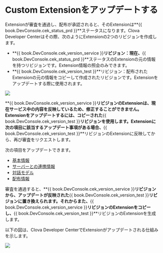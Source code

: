 <!-- Note! This content includes shared parts. Therefore, when you update this, you should beware of synchronization. -->

<!-- Start of the shared content: UpdatingExtension -->

# Custom Extensionをアップデートする

Extensionが審査を通過し、配布が承認されると、そのExtensionは**{{ book.DevConsole.cek_status_prd }}**ステータスになります。Clova Developer Centerはその際、次のようにExtensionの2つのリビジョンを作成します。

* **{{ book.DevConsole.cek_version_service }}**リビジョン：現在、**{{ book.DevConsole.cek_status_prd }}**ステータスのExtensionの元の情報を持つリビジョンです。Extension情報の照会のみできます。
* **{{ book.DevConsole.cek_version_test }}**リビジョン：配布されたExtensionの元の情報をコピーして作成されたリビジョンです。Extensionをアップデートする際に使用されます。

![](/DevConsole/Assets/Images/DevConsole-Extension_List_After_Submission.png)

**{{ book.DevConsole.cek_version_service }}**リビジョンのExtensionは、現在サービス中の内容を反映しているため、修正することができません。Extensionをアップデートするには、コピーされた**{{ book.DevConsole.cek_version_test }}**リビジョンを使用します。Extensionに次の項目に該当するアップデート事項がある場合、**{{ book.DevConsole.cek_version_test }}**リビジョンのExtensionに反映してから、再び審査をリクエストします。

次の項目をアップデートできます。

* [基本情報](/DevConsole/Guides/Register_Custom_Extension.md#InputExtensionInfo)
* [サーバーとの連携情報](/DevConsole/Guides/Register_Custom_Extension.md#SetServerConnection)
* [対話モデル](/DevConsole/Guides/Register_Interaction_Model.md)
* [配布情報](/DevConsole/Guides/Deploy_Custom_Extension.md)

審査を通過すると、**{{ book.DevConsole.cek_version_service }}**リビジョンから、アップデートが反映された**{{ book.DevConsole.cek_version_test }}**リビジョンに置き換えられます。それからまた、**{{ book.DevConsole.cek_version_service }}**リビジョンのExtensionをコピーし、**{{ book.DevConsole.cek_version_test }}**リビジョンのExtensionを生成します。

以下の図は、Clova Developer CenterでExtensionがアップデートされる仕組みを示します。

![](/DevConsole/Assets/Images/DevConsole-Branch_Chart_For_Extension_Update.png)

<!-- End of the shared content -->

